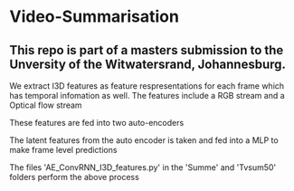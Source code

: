 # Video-Summarisation

## This repo is part of a masters submission to the Unversity of the Witwatersrand, Johannesburg.

We extract I3D features as feature respresentations for each frame which has temporal infomation as well. 
The features include a RGB stream and a Optical flow stream

These features are fed into two auto-encoders

The latent features from the auto encoder is taken and fed into a MLP to make frame level predictions

The files 'AE_ConvRNN_I3D_features.py' in the 'Summe' and 'Tvsum50' folders perform the above process


